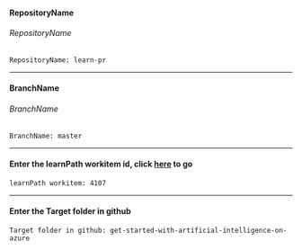 ﻿#### RepositoryName	
###### RepositoryName
```
RepositoryName: learn-pr
```

---
#### BranchName	
###### BranchName
```
BranchName: master
```

---
#### Enter the learnPath workitem id, click [here](https://microsoftdigitallearning.visualstudio.com/Courseware/_workitems/edit/4107) to go
```
learnPath workitem: 4107
```
---
#### Enter the Target folder in github
```
Target folder in github: get-started-with-artificial-intelligence-on-azure
```